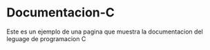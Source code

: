 # Documentacion-C
Este es un ejemplo de una pagina que muestra la documentacion del leguage de programacion C
